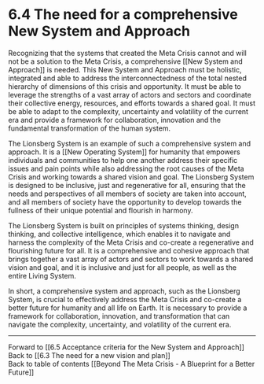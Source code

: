 # 6.4 The need for a comprehensive New System and Approach

Recognizing that the systems that created the Meta Crisis cannot and will not be a solution to the Meta Crisis, a comprehensive [[New System and Approach]] is needed. This New System and Approach must be holistic, integrated and able to address the interconnectedness of the total nested hierarchy of dimensions of this crisis and opportunity. It must be able to leverage the strengths of a vast array of actors and sectors and coordinate their collective energy, resources, and efforts towards a shared goal. It must be able to adapt to the complexity, uncertainty and volatility of the current era and provide a framework for collaboration, innovation and the fundamental transformation of the human system. 

The Lionsberg System is an example of such a comprehensive system and approach. It is a [[New Operating System]] for humanity that empowers individuals and communities to help one another address their specific issues and pain points while also addressing the root causes of the Meta Crisis and working towards a shared vision and goal. The Lionsberg System is designed to be inclusive, just and regenerative for all, ensuring that the needs and perspectives of all members of society are taken into account, and all members of society have the opportunity to develop towards the fullness of their unique potential and flourish in harmony.

The Lionsberg System is built on principles of systems thinking, design thinking, and collective intelligence, which enables it to navigate and harness the complexity of the Meta Crisis and co-create a regenerative and flourishing future for all. It is a comprehensive and cohesive approach that brings together a vast array of actors and sectors to work towards a shared vision and goal, and it is inclusive and just for all people, as well as the entire Living System. 

In short, a comprehensive system and approach, such as the Lionsberg System, is crucial to effectively address the Meta Crisis and co-create a better future for humanity and all life on Earth. It is necessary to provide a framework for collaboration, innovation, and transformation that can navigate the complexity, uncertainty, and volatility of the current era.

___

Forward to [[6.5 Acceptance criteria for the New System and Approach]]    
Back to [[6.3 The need for a new vision and plan]]    
Back to table of contents [[Beyond The Meta Crisis - A Blueprint for a Better Future]] 